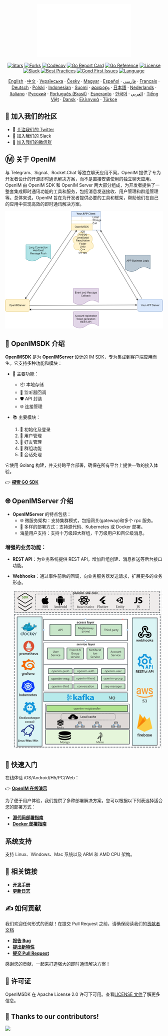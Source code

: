 <p align="center">
    <a href="https://openim.io">
        <img src="./assets/logo-gif/openim-logo.gif" width="60%" height="30%"/>
    </a>
</p>

<div align="center">

[![Stars](https://img.shields.io/github/stars/openimsdk/open-im-server?style=for-the-badge&logo=github&colorB=ff69b4)](https://github.com/openimsdk/open-im-server/stargazers)
[![Forks](https://img.shields.io/github/forks/openimsdk/open-im-server?style=for-the-badge&logo=github&colorB=blue)](https://github.com/openimsdk/open-im-server/network/members)
[![Codecov](https://img.shields.io/codecov/c/github/openimsdk/open-im-server?style=for-the-badge&logo=codecov&colorB=orange)](https://app.codecov.io/gh/openimsdk/open-im-server)
[![Go Report Card](https://goreportcard.com/badge/github.com/openimsdk/open-im-server?style=for-the-badge)](https://goreportcard.com/report/github.com/openimsdk/open-im-server)
[![Go Reference](https://img.shields.io/badge/Go%20Reference-blue.svg?style=for-the-badge&logo=go&logoColor=white)](https://pkg.go.dev/github.com/openimsdk/open-im-server/v3)
[![License](https://img.shields.io/badge/license-Apache--2.0-green?style=for-the-badge)](https://github.com/openimsdk/open-im-server/blob/main/LICENSE)
[![Slack](https://img.shields.io/badge/Slack-500%2B-blueviolet?style=for-the-badge&logo=slack&logoColor=white)](https://join.slack.com/t/openimsdk/shared_invite/zt-22720d66b-o_FvKxMTGXtcnnnHiMqe9Q)
[![Best Practices](https://img.shields.io/badge/Best%20Practices-purple?style=for-the-badge)](https://www.bestpractices.dev/projects/8045)
[![Good First Issues](https://img.shields.io/github/issues/openimsdk/open-im-server/good%20first%20issue?style=for-the-badge&logo=github)](https://github.com/openimsdk/open-im-server/issues?q=is%3Aissue+is%3Aopen+sort%3Aupdated-desc+label%3A%22good+first+issue%22)
[![Language](https://img.shields.io/badge/Language-Go-blue.svg?style=for-the-badge&logo=go&logoColor=white)](https://golang.org/)

<p align="center">
  <a href="./README.md">English</a> · 
  <a href="./README_zh_CN.md">中文</a> · 
  <a href="./docs/readme/README_uk.md">Українська</a> · 
  <a href="./docs/readme/README_cs.md">Česky</a> · 
  <a href="./docs/readme/README_hu.md">Magyar</a> · 
  <a href="./docs/readme/README_es.md">Español</a> · 
  <a href="./docs/readme/README_fa.md">فارسی</a> · 
  <a href="./docs/readme/README_fr.md">Français</a> · 
  <a href="./docs/readme/README_de.md">Deutsch</a> · 
  <a href="./docs/readme/README_pl.md">Polski</a> · 
  <a href="./docs/readme/README_id.md">Indonesian</a> · 
  <a href="./docs/readme/README_fi.md">Suomi</a> · 
  <a href="./docs/readme/README_ml.md">മലയാളം</a> · 
  <a href="./docs/readme/README_ja.md">日本語</a> · 
  <a href="./docs/readme/README_nl.md">Nederlands</a> · 
  <a href="./docs/readme/README_it.md">Italiano</a> · 
  <a href="./docs/readme/README_ru.md">Русский</a> · 
  <a href="./docs/readme/README_pt_BR.md">Português (Brasil)</a> · 
  <a href="./docs/readme/README_eo.md">Esperanto</a> · 
  <a href="./docs/readme/README_ko.md">한국어</a> · 
  <a href="./docs/readme/README_ar.md">العربي</a> · 
  <a href="./docs/readme/README_vi.md">Tiếng Việt</a> · 
  <a href="./docs/readme/README_da.md">Dansk</a> · 
  <a href="./docs/readme/README_el.md">Ελληνικά</a> · 
  <a href="./docs/readme/README_tr.md">Türkçe</a>
</p>

</div>

</p>

## :busts_in_silhouette: 加入我们的社区

- 💬 [关注我们的 Twitter](https://twitter.com/founder_im63606)
- 🚀 [加入我们的 Slack](https://join.slack.com/t/openimsdk/shared_invite/zt-2hljfom5u-9ZuzP3NfEKW~BJKbpLm0Hw)
- :eyes: [加入我们的微信群](https://openim-1253691595.cos.ap-nanjing.myqcloud.com/WechatIMG20.jpeg)

## Ⓜ️ 关于 OpenIM

与 Telegram、Signal、Rocket.Chat 等独立聊天应用不同，OpenIM 提供了专为开发者设计的开源即时通讯解决方案，而不是直接安装使用的独立聊天应用。OpenIM 由 OpenIM SDK 和 OpenIM Server 两大部分组成，为开发者提供了一整套集成即时通讯功能的工具和服务，包括消息发送接收、用户管理和群组管理等。总体来说，OpenIM 旨在为开发者提供必要的工具和框架，帮助他们在自己的应用中实现高效的即时通讯解决方案。

![App-OpenIM 关系](./docs/images/oepnim-design.png)

## 🚀 OpenIMSDK 介绍

**OpenIMSDK** 是为 **OpenIMServer** 设计的 IM SDK，专为集成到客户端应用而生。它支持多种功能和模块：

- 🌟 主要功能：

  - 📦 本地存储
  - 🔔 监听器回调
  - 🛡️ API 封装
  - 🌐 连接管理

- 📚 主要模块：
  1. 🚀 初始化及登录
  2. 👤 用户管理
  3. 👫 好友管理
  4. 🤖 群组功能
  5. 💬 会话处理

它使用 Golang 构建，并支持跨平台部署，确保在所有平台上提供一致的接入体验。

👉 **[探索 GO SDK](https://github.com/openimsdk/openim-sdk-core)**

## 🌐 OpenIMServer 介绍

- **OpenIMServer** 的特点包括：
  - 🌐 微服务架构：支持集群模式，包括网关(gateway)和多个 rpc 服务。
  - 🚀 多样的部署方式：支持源代码、Kubernetes 或 Docker 部署。
  - 海量用户支持：支持十万级超大群组，千万级用户和百亿级消息。

### 增强的业务功能：

- **REST API**：为业务系统提供 REST API，增加群组创建、消息推送等后台接口功能。

- **Webhooks**：通过事件前后的回调，向业务服务器发送请求，扩展更多的业务形态。

  ![整体架构](./docs/images/architecture-layers.png)

## :rocket: 快速入门

在线体验 iOS/Android/H5/PC/Web：

👉 **[OpenIM 在线演示](https://www.openim.io/en/commercial)**

为了便于用户体验，我们提供了多种部署解决方案，您可以根据以下列表选择适合您的部署方式：

- **[源代码部署指南](https://docs.openim.io/guides/gettingStarted/imSourceCodeDeployment)**
- **[Docker 部署指南](https://docs.openim.io/guides/gettingStarted/dockerCompose)**

## 系统支持

支持 Linux、Windows、Mac 系统以及 ARM 和 AMD CPU 架构。

## :link: 相关链接

- **[开发手册](https://docs.openim.io/)**
- **[更新日志](https://github.com/openimsdk/open-im-server/blob/main/CHANGELOG.md)**

## :writing_hand: 如何贡献

我们欢迎任何形式的贡献！在提交 Pull Request 之前，请确保阅读我们的[贡献者文档](https://github.com/openimsdk/open-im-server/blob/main/CONTRIBUTING.md)

- **[报告 Bug](https://github.com/openimsdk/open-im-server/issues/new?assignees=&labels=bug&template=bug_report.md&title=)**
- **[提出新特性](https://github.com/openimsdk/open-im-server/issues/new?assignees=&labels=enhancement&template=feature_request.md&title=)**
- **[提交 Pull Request](https://github.com/openimsdk/open-im-server/pulls)**

感谢您的贡献，一起来打造强大的即时通讯解决方案！

## :closed_book: 许可证

OpenIMSDK 在 Apache License 2.0 许可下可用。查看[LICENSE 文件](https://github.com/openimsdk/open-im-server/blob/main/LICENSE)了解更多信息。

## 🔮 Thanks to our contributors!

<a href="https://github.com/openimsdk/open-im-server/graphs/contributors">
  <img src="https://contrib.rocks/image?repo=openimsdk/open-im-server" />
</a>
